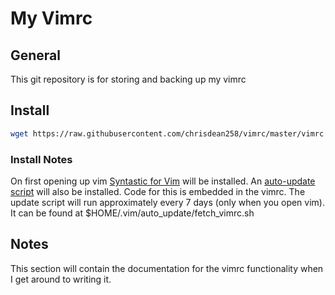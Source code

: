 My Vimrc
========

General
-------

This git repository is for storing and backing up my vimrc

Install
-------

```sh
wget https://raw.githubusercontent.com/chrisdean258/vimrc/master/vimrc -O $HOME/.vimrc
```

### Install Notes

On first opening up vim [Syntastic for Vim](https://github.com/vim-syntastic/syntastic) will be installed.
An [auto-update script](https://github.com/chrisdean258/vimrc/blob/master/fetch_vimrc.sh) will also be installed.
Code for this is embedded in the vimrc. The update script will run approximately every 7 days (only when you open vim).
It can be found at $HOME/.vim/auto_update/fetch_vimrc.sh


Notes
-----

This section will contain the documentation for the vimrc functionality when I get around to writing it.

